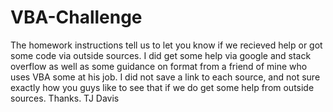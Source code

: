 # VBA-Challenge
The homework instructions tell us to let you know if we recieved help or got some code via outside sources.
I did get some help via google and stack overflow as well as some guidance on format from a friend of mine who uses VBA some at his job.
I did not save a link to each source, and not sure exactly how you guys like to see that if we do get some help from outside sources.
Thanks.
TJ Davis
